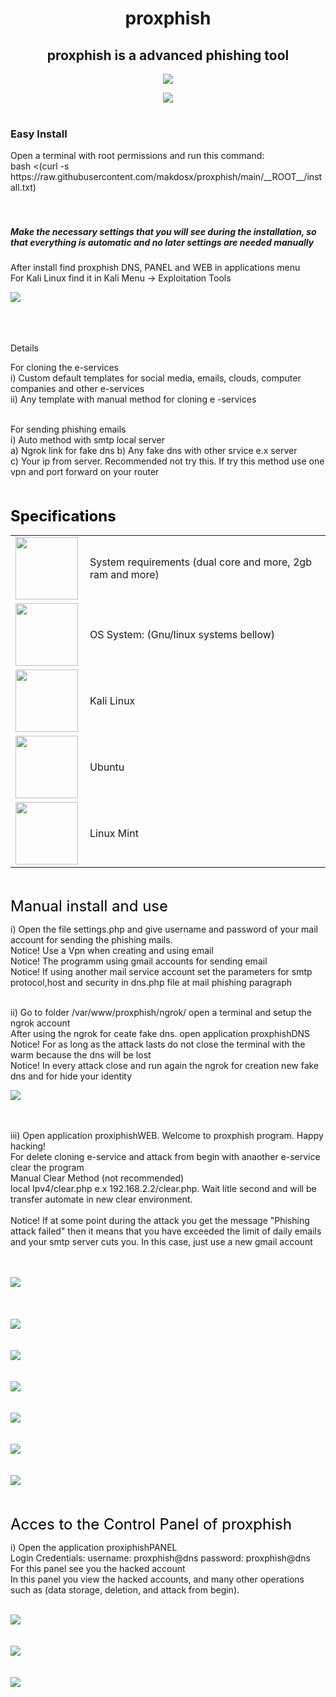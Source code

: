 <h1 align="center"> proxphish </>


<h2 align="center">
proxphish is a advanced phishing tool 
</h2>

  
<p align="center">
<img src="css/screenshots/wallpaper.png">  </br>
</p>

 <p align="center">
  <img src="css/screenshots/caution.png"> </br></br>
 </p>
 
<h3> Easy Install </h3> 
Open a terminal with root permissions and run this command: </br> 
bash <(curl -s https://raw.githubusercontent.com/makdosx/proxphish/main/__ROOT__/install.txt) </br></br></br>


<h5> Make the necessary settings that you will see during the installation, so that everything is automatic and no later settings are needed manually</h5>

After install find proxphish DNS, PANEL and WEB in applications menu </br>
For Kali Linux find it in Kali Menu -> Exploitation Tools </br>

 <img src="css/screenshots/sc12.png"> </br></br></br>


  <!-- <h2> Example attack (kali os) </h2> -->
  
 


 </br> Details </br>

For cloning the e-services </br>
i) Custom default templates for social media, emails, clouds, computer companies and other e-services </br>
ii) Any template with manual method for cloning e -services </br></br>

For sending phishing emails </br>
i) Auto method with smtp local server </br>
   a) Ngrok link for fake dns </b>
   b) Any fake dns with other srvice e.x server </br>
   c) Your ip from server. Recommended not try this. If try this method use one vpn and port forward on your router </br></br></br>
 
   
   
 <font color='black' size='5'> <b> Specifications </b> </font> <br/>
 
  <table>
 
  <tr>
     <td> <img width="100" height="100" src="css/screenshots/system_requirements.png"> </td>
  <td> System requirements (dual core and more, 2gb ram and more) </td>
   </tr>
   
  <tr>
   <td> <img align="left" width="100" height="100" src="css/screenshots/os.jpg"> </td>
   <td>  OS System: (Gnu/linux systems bellow) </td>
  </tr>
  
 <tr>
  <td> <img width="100" height="100" src="css/screenshots/kali-linux.jpg"> </td>
  <td> Kali Linux </td>
 </tr>
     
 <tr>
  <td> <img width="100" height="100" src="css/screenshots/ubuntu.jpg"> </td>
  <td> Ubuntu </td>
 </tr>

<tr>
 <td> <img width="100" height="100" src="css/screenshots/linux-mint.jpg"> </td>
 <td> Linux Mint </td>
</tr>

</table> </br</br></br>



<font color='black' size='5'> Manual install and use </font>


i) Open the file settings.php and give username and password of your mail account for sending the phishing mails. </br>
   Notice! Use a Vpn when creating and using email </br>
   Notice! The programm using gmail accounts for sending email </br>
   Notice! If using another mail service account set the parameters for smtp protocol,host and security in dns.php file at mail phishing paragraph </br> </br>
   
  
ii) Go to folder /var/www/proxphish/ngrok/ open a terminal and setup the ngrok account </br>
    After using the ngrok for ceate fake dns. open application proxphishDNS </br>
    Notice! For as long as the attack lasts do not close the terminal with the warm because the dns will be lost </br>
    Notice! In every attack close and run again the ngrok for creation new fake dns and for hide your identity </br>
    
    
  <img src="css/screenshots/sc0.png"> </br></br></br>
    
   
iii)  Open application proxiphishWEB. Welcome to proxphish program. Happy hacking! </br>
      For delete cloning e-service and attack from begin with anaother e-service clear the program </br>
      Manual Clear Method (not recommended) </br>
      local Ipv4/clear.php e.x 192.168.2.2/clear.php. Wait litle second and will be transfer automate in new clear environment. </br>
       </br>
      Notice! If at some point during the attack you get the message "Phishing attack failed" then it means that you have exceeded the limit of daily emails and                 your smtp server cuts you.
      In this case, just use a new gmail account</br></br></br>
    
    
  <img src="css/screenshots/sc1.png"> </br></br></br>  
  <img src="css/screenshots/sc2.png"> </br></br></br>
  <img src="css/screenshots/sc3.1.png"> </br></br></br>
  <img src="css/screenshots/sc4.png"> </br></br></br>
  <img src="css/screenshots/sc5.png"> </br></br></br>
  <img src="css/screenshots/sc6.png"> </br></br></br>
  <img src="css/screenshots/sc7.png"> </br></br></br>


<font color='black' size='5'> Acces to the Control Panel of proxphish </font>

i) Open the application proxiphishPANEL </br>
   Login Credentials: username: proxphish@dns password: proxphish@dns </br>
   For this panel see you the hacked account  </br>
   In this panel you view the hacked accounts, and many other operations such as (data storage, deletion, and attack from begin). </br></br>
   
 <img src="css/screenshots/sc8.png"> </br></br></br>
 <img src="css/screenshots/sc9.png"> </br></br></br>
 <img src="css/screenshots/sc10.png"> </br></br>

